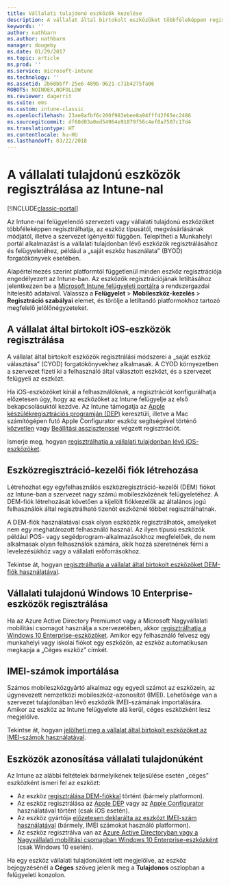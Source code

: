 ```yaml
---
title: Vállalati tulajdonú eszközök kezelése
description: A vállalat által birtokolt eszközöket többféleképpen regisztrálhatja az eszköz típusa, megvásárlásának módja és a szervezet igényei alapján.
keywords: ''
author: nathbarn
ms.author: nathbarn
manager: dougeby
ms.date: 01/29/2017
ms.topic: article
ms.prod: ''
ms.service: microsoft-intune
ms.technology: ''
ms.assetid: 2b60bbff-25e6-489b-9621-c71b4275fa06
ROBOTS: NOINDEX,NOFOLLOW
ms.reviewer: dagerrit
ms.suite: ems
ms.custom: intune-classic
ms.openlocfilehash: 23ae8afbf6c200f983ebee8a94fff42f65ec2486
ms.sourcegitcommit: df60d03a0ed54964e91879f56c4ef0a7507c17d4
ms.translationtype: HT
ms.contentlocale: hu-HU
ms.lasthandoff: 03/22/2018
---
```

# <a name="enroll-corporate-owned-devices-by-using-intune"></a>A vállalati tulajdonú eszközök regisztrálása az Intune-nal

[!INCLUDE[classic-portal](../includes/classic-portal.md)]

Az Intune-nal felügyelendő szervezeti vagy vállalati tulajdonú eszközöket többféleképpen regisztrálhatja, az eszköz típusától, megvásárlásának módjától, illetve a szervezet igényeitől függően. Telepítheti a Munkahelyi portál alkalmazást is a vállalati tulajdonban lévő eszközök regisztrálásához és felügyeletéhez, például a „saját eszköz használata” (BYOD) forgatókönyvek esetében.

Alapértelmezés szerint platformtól függetlenül minden eszköz regisztrációja engedélyezett az Intune-ban. Az eszközök regisztrációjának letiltásához jelentkezzen be a [Microsoft Intune felügyeleti portálra](https://manage.microsoft.com) a rendszergazdai hitelesítő adataival. Válassza a **Felügyelet** > **Mobileszköz-kezelés** > **Regisztráció szabályai** elemet, és törölje a letiltandó platformokhoz tartozó megfelelő jelölőnégyzeteket.

## <a name="enroll-corporate-owned-ios-devices"></a>A vállalat által birtokolt iOS-eszközök regisztrálása

A vállalat által birtokolt eszközök regisztrálási módszerei a „saját eszköz választása” (CYOD) forgatókönyvekhez alkalmasak. A CYOD környezetben a szervezet fizeti ki a felhasználó által választott eszközt, és a szervezet felügyeli az eszközt.

Ha iOS-eszközöket kínál a felhasználóknak, a regisztrációt konfigurálhatja előzetesen úgy, hogy az eszközöket az Intune felügyelje az első bekapcsolásuktól kezdve. Az Intune támogatja az [Apple készülékregisztrációs programján (DEP)](ios-device-enrollment-program-in-microsoft-intune.md) keresztüli, illetve a Mac számítógépen futó Apple Configurator eszköz segítségével történő [közvetlen](ios-direct-enrollment-in-microsoft-intune.md) vagy [Beállítási asszisztenssel](ios-setup-assistant-enrollment-in-microsoft-intune.md) végzett regisztrációt.

Ismerje meg, hogyan [regisztrálhatja a vállalati tulajdonban lévő iOS-eszközöket](enroll-corporate-owned-ios-devices-in-microsoft-intune.md).

## <a name="create-a-device-enrollment-manager-account"></a>Eszközregisztráció-kezelői fiók létrehozása

Létrehozhat egy egyfelhasználós eszközregisztráció-kezelői (DEM) fiókot az Intune-ban a szervezet nagy számú mobileszközének felügyeletéhez. A DEM-fiók létrehozását követően a kijelölt fiókkezelők az általános jogú felhasználók által regisztrálható tizenöt eszköznél többet regisztrálhatnak.

A DEM-fiók használatával csak olyan eszközök regisztrálhatók, amelyeket nem egy meghatározott felhasználó használ. Az ilyen típusú eszközök például POS- vagy segédprogram-alkalmazásokhoz megfelelőek, de nem alkalmasak olyan felhasználók számára, akik hozzá szeretnének férni a levelezésükhöz vagy a vállalati erőforrásokhoz.

Tekintse át, hogyan [regisztrálhatja a vállalat által birtokolt eszközöket DEM-fiók használatával](enroll-corporate-owned-devices-with-the-device-enrollment-manager-in-microsoft-intune.md).

## <a name="enroll-corporate-owned-windows-10-enterprise-devices"></a>Vállalati tulajdonú Windows 10 Enterprise-eszközök regisztrálása

Ha az Azure Active Directory Premiumot vagy a Microsoft Nagyvállalati mobilitási csomagot használja a szervezetében, akkor [regisztrálhatja a Windows 10 Enterprise-eszközöket](https://docs.microsoft.com/active-directory/active-directory-azureadjoin-windows10-devices-overview). Amikor egy felhasználó felvesz egy munkahelyi vagy iskolai fiókot egy eszközön, az eszköz automatikusan megkapja a „Céges eszköz” címkét.

## <a name="import-imei-numbers"></a>IMEI-számok importálása

Számos mobileszközgyártó alkalmaz egy egyedi számot az eszközein, az úgynevezett nemzetközi mobileszköz-azonosítót (IMEI). Lehetősége van a szervezet tulajdonában lévő eszközök IMEI-számának importálására. Amikor az eszköz az Intune felügyelete alá kerül, céges eszközként lesz megjelölve.

Tekintse át, hogyan [jelölheti meg a vállalat által birtokolt eszközöket az IMEI-számok használatával](specify-corporate-owned-devices-with-international-mobile-equipment-identity-imei-numbers.md).

## <a name="identify-a-device-as-corporate-owned"></a>Eszközök azonosítása vállalati tulajdonúként

Az Intune az alábbi feltételek bármelyikének teljesülése esetén „céges” eszközként ismeri fel az eszközt:

 - Az eszköz [regisztrálása DEM-fiókkal](enroll-corporate-owned-devices-with-the-device-enrollment-manager-in-microsoft-intune.md) történt (bármely platformon).
 - Az eszköz regisztrálása az [Apple DEP](ios-device-enrollment-program-in-microsoft-intune.md) vagy az [Apple Configurator](ios-setup-assistant-enrollment-in-microsoft-intune.md) használatával történt (csak iOS esetén).
 - Az eszköz gyártója [előzetesen deklarálta az eszközt IMEI-szám használatával](specify-corporate-owned-devices-with-international-mobile-equipment-identity-imei-numbers.md) (bármely, IMEI számokat használó platformon).
 - Az eszköz regisztrálva van az [Azure Active Directoryban vagy a Nagyvállalati mobilitási csomagban Windows 10 Enterprise-eszközként](https://docs.microsoft.com/active-directory/active-directory-azureadjoin-windows10-devices-overview) (csak Windows 10 esetén).

Ha egy eszköz vállalati tulajdonúként lett megjelölve, az eszköz bejegyzésénél a **Céges** szöveg jelenik meg a **Tulajdonos** oszlopban a felügyeleti konzolon. 
